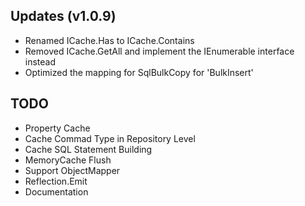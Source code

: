 ## Updates (v1.0.9)
- Renamed ICache.Has to ICache.Contains
- Removed ICache.GetAll and implement the IEnumerable interface instead
- Optimized the mapping for SqlBulkCopy for 'BulkInsert'

## TODO
- Property Cache
- Cache Commad Type in Repository Level
- Cache SQL Statement Building
- MemoryCache Flush
- Support ObjectMapper
- Reflection.Emit
- Documentation
